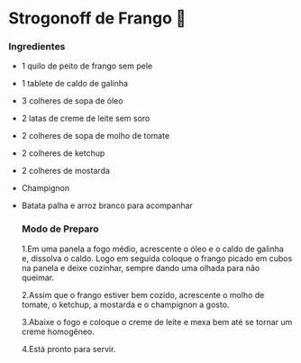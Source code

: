 # Strogonoff de Frango :chicken:

###   Ingredientes

- 1 quilo de peito de frango sem pele

- 1 tablete de caldo de galinha 

- 3 colheres de sopa de óleo

- 2 latas de creme de leite sem soro

- 2 colheres de sopa de molho de tomate

- 2 colheres de ketchup

- 2 colheres de mostarda

- Champignon

- Batata palha e arroz branco para acompanhar

  ### Modo de Preparo

  1.Em uma panela a fogo médio, acrescente o óleo e o caldo de galinha e, dissolva o caldo. Logo em seguida coloque o frango picado em cubos na panela e deixe cozinhar, sempre dando uma olhada para não queimar.

  2.Assim que o frango estiver bem cozido, acrescente o molho de tomate, o ketchup, a mostarda e o champignon a gosto.

  3.Abaixe o fogo e coloque o creme de leite e mexa bem até se tornar um creme homogêneo.

  4.Está pronto para servir.

  

  












